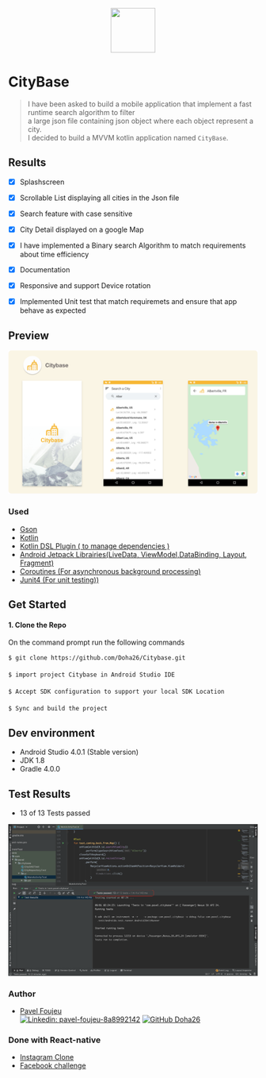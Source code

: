 <p align="center">
    <img width="90" height="90" src="https://i.ibb.co/qWx3NHL/ic-launcher-round.png">
</p>


# CityBase

>I have been asked to build a mobile application that implement a fast runtime search algorithm to filter  
> a large json file containing json object where each object represent a city.  
> I decided to build a MVVM kotlin application named `CityBase`.
 
 ## Results
- [x] Splashscreen
- [x] Scrollable List displaying all cities in the Json file
- [x] Search feature with case sensitive
- [x] City Detail displayed on a google Map
- [x] I have implemented a Binary search Algorithm to match requirements about time efficiency
- [x] Documentation
- [x] Responsive and support Device rotation
- [x] Implemented Unit test that match requiremets and ensure that app behave as expected


##  Preview
![App-demo](./app/src/demo/demo2.png)

### Used

 - [Gson](https://github.com/google/gson)
 - [Kotlin](https://kotlinlang.org/)
 - [Kotlin DSL Plugin ( to manage dependencies )](https://docs.gradle.org/current/userguide/kotlin_dsl.html)
 - [Android Jetpack Librairies(LiveData, ViewModel,DataBinding, Layout, Fragment)](https://developer.android.com/jetpack)
 - [Coroutines (For asynchronous background processing)](https://kotlinlang.org/docs/reference/coroutines-overview.html)
 - [Junit4 (For unit testing))](https://junit.org/junit4/)

 ## Get Started
 
 #### 1. Clone the Repo
 
 On the command prompt run the following commands
 ```sh
 $ git clone https://github.com/Doha26/Citybase.git
 
 $ import project Citybase in Android Studio IDE
 
 $ Accept SDK configuration to support your local SDK Location 
 
$ Sync and build the project

 ```

  ## Dev environment
  - Android Studio 4.0.1 (Stable version)
  - JDK 1.8
  - Gradle 4.0.0

## Test Results
  - 13 of 13 Tests passed

![TestResult](./app/src/demo/tests.png)

 ### Author

*	[Pavel Foujeu](mailto:foujeupavel@gmail.com)  
   [![Linkedin: pavel-foujeu-8a8992142](https://img.shields.io/badge/-Pavel%20Foujeu%20-blue?style=flat-square&logo=Linkedin&logoColor=white&link=https://www.linkedin.com/in/pavel-foujeu-8a8992142/)](https://www.linkedin.com/in/pavel-foujeu-8a8992142/)
   [![GitHub Doha26](https://img.shields.io/github/followers/Doha26?label=follow&style=social)](https://github.com/Doha26)


 
 ### Done with React-native
 *	[Instagram Clone ](https://github.com/Doha26/Instagram-clone)
 *	[Facebook challenge ](https://github.com/Doha26/Facebook-React-native)

